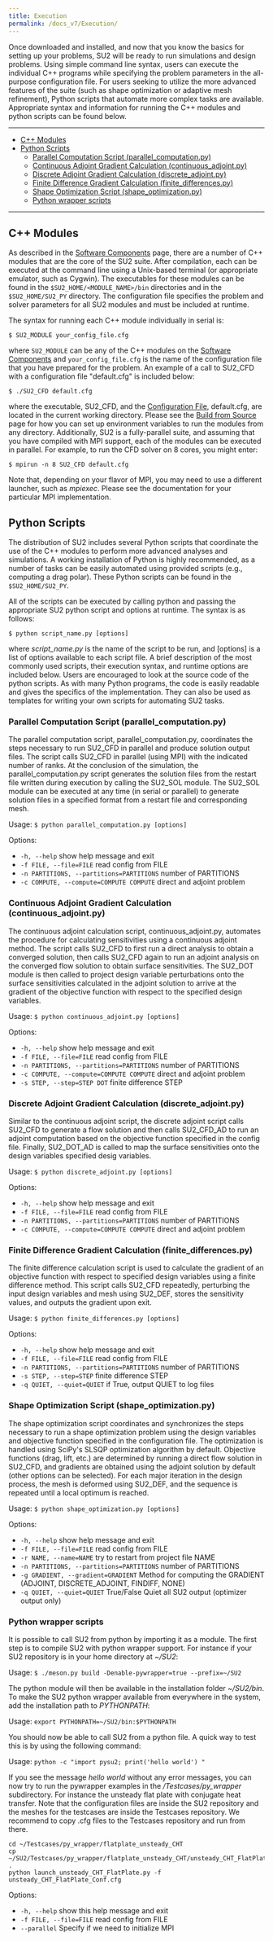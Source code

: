 ```yaml
---
title: Execution
permalink: /docs_v7/Execution/
---
```


Once downloaded and installed, and now that you know the basics for setting up your problems, SU2 will be ready to run simulations and design problems. Using simple command line syntax, users can execute the individual C++ programs while specifying the problem parameters in the all-purpose configuration file. For users seeking to utilize the more advanced features of the suite (such as shape optimization or adaptive mesh refinement), Python scripts that automate more complex tasks are available. Appropriate syntax and information for running the C++ modules and python scripts can be found below.

---


- [C++ Modules](#c-modules)
- [Python Scripts](#python-scripts)
  - [Parallel Computation Script (parallel_computation.py)](#parallel-computation-script-parallelcomputationpy)
  - [Continuous Adjoint Gradient Calculation (continuous_adjoint.py)](#continuous-adjoint-gradient-calculation-continuousadjointpy)
  - [Discrete Adjoint Gradient Calculation (discrete_adjoint.py)](#discrete-adjoint-gradient-calculation-discreteadjointpy)
  - [Finite Difference Gradient Calculation (finite_differences.py)](#finite-difference-gradient-calculation-finitedifferencespy)
  - [Shape Optimization Script (shape_optimization.py)](#shape-optimization-script-shapeoptimizationpy)
  - [Python wrapper scripts](#python-wrapper-scripts)
---

## C++ Modules

As described in the [Software Components](/docs_v7/Software-Components/) page, there are a number of C++ modules that are the core of the SU2 suite. After compilation, each can be executed at the command line using a Unix-based terminal (or appropriate emulator, such as Cygwin). The executables for these modules can be found in the `$SU2_HOME/<MODULE_NAME>/bin` directories and in the `$SU2_HOME/SU2_PY` directory.  The configuration file specifies the problem and solver parameters for all SU2 modules and must be included at runtime.

The syntax for running each C++ module individually in serial is:
```
$ SU2_MODULE your_config_file.cfg
```
where `SU2_MODULE` can be any of the C++ modules on the [Software Components](/docs_v7/Software-Components/) and `your_config_file.cfg` is the name of the configuration file that you have prepared for the problem. An example of a call to SU2_CFD with a configuration file "default.cfg" is included below:
```
$ ./SU2_CFD default.cfg
```
where the executable, SU2_CFD, and the [Configuration File](/docs_v7/Configuration-File/), default.cfg, are located in the current working directory.  Please see the [Build from Source](/docs_v7/Build-SU2-Linux-MacOS/) page for how you can set up environment variables to run the modules from any directory. Additionally, SU2 is a fully-parallel suite, and assuming that you have compiled with MPI support, each of the modules can be executed in parallel. For example, to run the CFD solver on 8 cores, you might enter:
```
$ mpirun -n 8 SU2_CFD default.cfg
```
Note that, depending on your flavor of MPI, you may need to use a different launcher, such as *mpiexec*. Please see the documentation for your particular MPI implementation.

## Python Scripts

The distribution of SU2 includes several Python scripts that coordinate the use of the C++ modules to perform more advanced analyses and simulations. A working installation of Python is highly recommended, as a number of tasks can be easily automated using provided scripts (e.g., computing a drag polar). These Python scripts can be found in the `$SU2_HOME/SU2_PY`.

All of the scripts can be executed by calling python and passing the appropriate SU2 python script and options at runtime. The syntax is as follows:
```
$ python script_name.py [options]
```
where *script_name.py* is the name of the script to be run, and [options] is a list of options available to each script file.  A brief description of the most commonly used scripts, their execution syntax, and runtime options are included below. Users are encouraged to look at the source code of the python scripts. As with many Python programs, the code is easily readable and gives the specifics of the implementation. They can also be used as templates for writing your own scripts for automating SU2 tasks.

### Parallel Computation Script (parallel_computation.py)

The parallel computation script, parallel_computation.py, coordinates the steps necessary to run SU2_CFD in parallel and produce solution output files. The script calls SU2_CFD in parallel (using MPI) with the indicated number of ranks. At the conclusion of the simulation, the parallel_computation.py script generates the solution files from the restart file written during execution by calling the SU2_SOL module. The SU2_SOL module can be executed at any time (in serial or parallel) to generate solution files in a specified format from a restart file and corresponding mesh.

Usage: `$ python parallel_computation.py [options]`

Options:
* `-h, --help` show help message and exit
* `-f FILE, --file=FILE` read config from FILE
* `-n PARTITIONS, --partitions=PARTITIONS` number of PARTITIONS
* `-c COMPUTE, --compute=COMPUTE COMPUTE` direct and adjoint problem

### Continuous Adjoint Gradient Calculation (continuous_adjoint.py)

The continuous adjoint calculation script, continuous_adjoint.py, automates the procedure for calculating sensitivities using a continuous adjoint method. The script calls SU2_CFD to first run a direct analysis to obtain a converged solution, then calls SU2_CFD again to run an adjoint analysis on the converged flow solution to obtain surface sensitivities. The SU2_DOT module is then called to project design variable perturbations onto the surface sensitivities calculated in the adjoint solution to arrive at the gradient of the objective function with respect to the specified design variables.

Usage: `$ python continuous_adjoint.py [options]`

Options:
* `-h, --help` show help message and exit
* `-f FILE, --file=FILE` read config from FILE
* `-n PARTITIONS, --partitions=PARTITIONS` number of PARTITIONS
* `-c COMPUTE, --compute=COMPUTE COMPUTE` direct and adjoint problem
* `-s STEP, --step=STEP DOT` finite difference STEP

### Discrete Adjoint Gradient Calculation (discrete_adjoint.py)

Similar to the continuous adjoint script, the discrete adjoint script calls SU2_CFD to generate a flow solution and then calls SU2_CFD_AD to run an adjoint computation based on the objective function specified in the config file. Finally, SU2_DOT_AD is called to map the surface sensitivities onto the design variables specified desig variables.

Usage: `$ python discrete_adjoint.py [options]`

Options:
* `-h, --help` show help message and exit
* `-f FILE, --file=FILE` read config from FILE
* `-n PARTITIONS, --partitions=PARTITIONS` number of PARTITIONS
* `-c COMPUTE, --compute=COMPUTE COMPUTE` direct and adjoint problem

### Finite Difference Gradient Calculation (finite_differences.py)

The finite difference calculation script is used to calculate the gradient of an objective function with respect to specified design variables using a finite difference method. This script calls SU2_CFD repeatedly, perturbing the input design variables and mesh using SU2_DEF, stores the sensitivity values, and outputs the gradient upon exit.

Usage: `$ python finite_differences.py [options]`

Options:
* `-h, --help` show help message and exit
* `-f FILE, --file=FILE` read config from FILE
* `-n PARTITIONS, --partitions=PARTITIONS` number of PARTITIONS
* `-s STEP, --step=STEP` finite difference STEP
* `-q QUIET, --quiet=QUIET` if True, output QUIET to log files 

### Shape Optimization Script (shape_optimization.py)

The shape optimization script coordinates and synchronizes the steps necessary to run a shape optimization problem using the design variables and objective function specified in the configuration file. The optimization is handled using SciPy's SLSQP optimization algorithm by default. Objective functions (drag, lift, etc.) are determined by running a direct flow solution in SU2_CFD, and gradients are obtained using the adjoint solution by default (other options can be selected). For each major iteration in the design process, the mesh is deformed using SU2_DEF, and the sequence is repeated until a local optimum is reached.

Usage: `$ python shape_optimization.py [options]`

Options:
* `-h, --help` show help message and exit
* `-f FILE, --file=FILE` read config from FILE
* `-r NAME, --name=NAME` try to restart from project file NAME
* `-n PARTITIONS, --partitions=PARTITIONS` number of PARTITIONS
* `-g GRADIENT, --gradient=GRADIENT` Method for computing the GRADIENT (ADJOINT, DISCRETE_ADJOINT, FINDIFF, NONE)
* `-q QUIET, --quiet=QUIET` True/False Quiet all SU2 output (optimizer output only)

### Python wrapper scripts

It is possible to call SU2 from python by importing it as a module. The first step is to compile SU2 with python wrapper support. For instance if your SU2 repository is in your home directory at *~/SU2*:

Usage: `$ ./meson.py build -Denable-pywrapper=true --prefix=~/SU2`

The python module will then be available in the installation folder *~/SU2/bin*. To make the SU2 python wrapper available from everywhere in the system, add the installation path to *PYTHONPATH*:

Usage: `export PYTHONPATH=~/SU2/bin:$PYTHONPATH`

You should now be able to call SU2 from a python file. A quick way to test this is by using the following command:

Usage: `python -c "import pysu2; print('hello world') "`

If you see the message *hello world* without any error messages, you can now try to run the pywrapper examples in the */Testcases/py_wrapper* subdirectory.
For instance the unsteady flat plate with conjugate heat transfer. Note that the configuration files are inside the SU2 repository and the meshes for the testcases are inside the Testcases repository. We recommend to copy .cfg files to the Testcases repository and run from there.
```
cd ~/Testcases/py_wrapper/flatplate_unsteady_CHT
cp ~/SU2/Testcases/py_wrapper/flatplate_unsteady_CHT/unsteady_CHT_FlatPlate_Conf.cfg .
python launch_unsteady_CHT_FlatPlate.py -f unsteady_CHT_FlatPlate_Conf.cfg
```

Options:
* `-h, --help` show this help message and exit
* `-f FILE, --file=FILE` read config from FILE
* `--parallel` Specify if we need to initialize MPI
